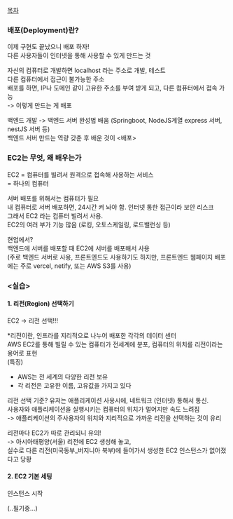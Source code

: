 [목차](https://garamgaram5.github.io/blog)   

### 배포(Deployment)란?   
이제 구현도 끝났으니 배포 하자!   
다른 사용자들이 인터넷을 통해 사용할 수 있게 만드는 것   
   
자신의 컴퓨터로 개발하면 localhost 라는 주소로 개발, 테스트   
다른 컴퓨터에서 접근이 불가능한 주소   
배포를 하면, IP나 도메인 같이 고유한 주소를 부여 받게 되고, 다른 컴퓨터에서 접속 가능   
 -> 이렇게 만드는 게 배포   
   
백엔드 개발 -> 백엔드 서버 완성법 배움 (Springboot, NodeJS계열 express 서버, nestJS 서버 등)   
백엔드 서버 만드는 역량 갖춘 후 배운 것이 <배포>   
   
### EC2는 무엇, 왜 배우는가   
EC2 = 컴퓨터를 빌려서 원격으로 접속해 사용하는 서비스   
= 하나의 컴퓨터    
   
서버 배포를 위해서는 컴퓨터가 필요   
내 컴퓨터로 서버 배포하면, 24시간 켜 놔야 함. 인터넷 통한 접근이라 보안 리스크   
그래서 EC2 라는 컴퓨터 빌려서 사용.    
EC2의 여러 부가 기능 많음 (로킹, 오토스케일링, 로드밸런싱 등)    
   
현업에서?    
백엔드에 서버를 배포할 때 EC2에 서버를 배포해서 사용   
(주로 백엔드 서버로 사용, 프론트엔드도 사용하기도 하지만, 프론트엔드 웹페이지 배포에는 주로 vercel, netify, 또는 AWS S3를 사용)   
   
### <실습>    
#### 1. 리전(Region) 선택하기   
EC2 -> 리전 선택!!!   

*리전이란, 인프라를 지리적으로 나누어 배포한 각각의 데이터 센터   
AWS EC2를 통해 빌릴 수 있는 컴퓨터가 전세계에 분포, 컴퓨터의 위치를 리전이라는 용어로 표현   
(특징)    
- AWS는 전 세계의 다양한 리전 보유   
- 각 리전은 고유한 이름, 고유값을 가지고 있다   

리전 선택 기준?
유저는 애플리케이션 사용시에, 네트워크 (인터넷) 통해서 통신.   
사용자와 애플리케이션을 실행시키는 컴퓨터의 위치가 멀어지만 속도 느려짐    
-> 애플리케이션의 주사용자의 위치와 지리적으로 가까운 리전을 선택하는 것이 유리   

리전마다 EC2가 따로 관리되니 유의!   
-> 아시아태평양(서울) 리전에 EC2 생성해 놓고,    
실수로 다른 리전(미국동부_버지니아 북부)에 들어가서 생성한 EC2 인스턴스가 없어졌다고 당황   
   
#### 2. EC2 기본 세팅   
인스턴스 시작   
   

(..필기중...)   
